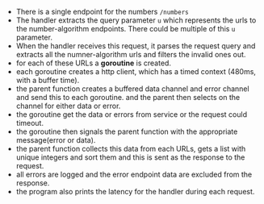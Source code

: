 - There is a single endpoint for the numbers `/numbers`
- The handler extracts the query parameter `u` which represents the urls to the number-algorithm endpoints. There could be multiple of this `u` parameter.
- When the handler receives this request, it parses the request query and extracts all the numner-algorithm urls and filters the invalid ones out.
- for each of these URLs a **goroutine** is  created.
- each goroutine creates a http client, which has a timed context (480ms, with a buffer time).
- the parent function creates a buffered data channel and error channel and send this to each goroutine. and the parent then selects on the channel for either data or error.
- the goroutine get the data or errors from service or the request could timeout.
- the goroutine then signals the parent function with the appropriate message(error or data).
- the parent function collects this data from each URLs, gets a list with unique integers and sort them and this is sent as the response to the request.
- all errors are logged and the error endpoint data are excluded from the response.
- the program also prints the latency for the handler during each request.